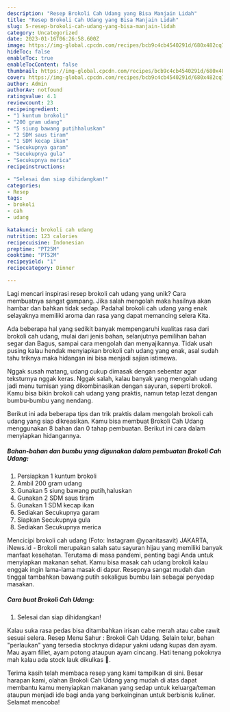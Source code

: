 ```yaml
---
description: "Resep Brokoli Cah Udang yang Bisa Manjain Lidah"
title: "Resep Brokoli Cah Udang yang Bisa Manjain Lidah"
slug: 5-resep-brokoli-cah-udang-yang-bisa-manjain-lidah
category: Uncategorized
date: 2023-01-16T06:26:58.600Z
image: https://img-global.cpcdn.com/recipes/bcb9c4cb4540291d/680x482cq70/brokoli-cah-udang-foto-resep-utama.jpg
hideToc: false
enableToc: true
enableTocContent: false
thumbnail: https://img-global.cpcdn.com/recipes/bcb9c4cb4540291d/680x482cq70/brokoli-cah-udang-foto-resep-utama.jpg
cover: https://img-global.cpcdn.com/recipes/bcb9c4cb4540291d/680x482cq70/brokoli-cah-udang-foto-resep-utama.jpg
author: Admin
authorAv: notfound
ratingvalue: 4.1
reviewcount: 23
recipeingredient:
- "1 kuntum brokoli"
- "200 gram udang"
- "5 siung bawang putihhaluskan"
- "2 SDM saus tiram"
- "1 SDM kecap ikan"
- "Secukupnya garam"
- "Secukupnya gula"
- "Secukupnya merica"
recipeinstructions:

- "Selesai dan siap dihidangkan!"
categories:
- Resep
tags:
- brokoli
- cah
- udang

katakunci: brokoli cah udang 
nutrition: 123 calories
recipecuisine: Indonesian
preptime: "PT25M"
cooktime: "PT52M"
recipeyield: "1"
recipecategory: Dinner

---
```





Lagi mencari inspirasi resep brokoli cah udang yang unik? Cara membuatnya sangat gampang. Jika salah mengolah maka hasilnya akan hambar dan bahkan tidak sedap. Padahal brokoli cah udang yang enak selayaknya memiliki aroma dan rasa yang dapat memancing selera Kita.





Ada beberapa hal yang sedikit banyak mempengaruhi kualitas rasa dari brokoli cah udang, mulai dari jenis bahan, selanjutnya pemilihan bahan segar dan Bagus, sampai cara mengolah dan menyajikannya. Tidak usah pusing kalau hendak menyiapkan brokoli cah udang yang enak,      asal sudah tahu triknya maka hidangan ini bisa menjadi sajian istimewa.














Nggak susah matang, udang cukup dimasak dengan sebentar agar teksturnya nggak keras. Nggak salah, kalau banyak yang mengolah udang jadi menu tumisan yang dikombinasikan dengan sayuran, seperti brokoli. Kamu bisa bikin brokoli cah udang yang praktis, namun tetap lezat dengan bumbu-bumbu yang nendang.






Berikut ini ada beberapa tips dan trik praktis dalam mengolah brokoli cah udang yang siap dikreasikan. Kamu bisa membuat Brokoli Cah Udang menggunakan 8 bahan dan 0 tahap pembuatan. Berikut ini cara dalam menyiapkan hidangannya.

<!--inarticleads1-->

##### Bahan-bahan dan bumbu yang digunakan dalam pembuatan Brokoli Cah Udang:

1. Persiapkan 1 kuntum brokoli
1. Ambil 200 gram udang
1. Gunakan 5 siung bawang putih,haluskan
1. Gunakan 2 SDM saus tiram
1. Gunakan 1 SDM kecap ikan
1. Sediakan Secukupnya garam
1. Siapkan Secukupnya gula
1. Sediakan Secukupnya merica


Mencicipi brokoli cah udang (Foto: Instagram @yoanitasavit) JAKARTA, iNews.id - Brokoli merupakan salah satu sayuran hijau yang memiliki banyak manfaat kesehatan. Terutama di masa pandemi, penting bagi Anda untuk menyiapkan makanan sehat. Kamu bisa masak cah udang brokoli kalau enggak ingin lama-lama masak di dapur. Resepnya sangat mudah dan tinggal tambahkan bawang putih sekaligus bumbu lain sebagai penyedap masakan. 

<!--inarticleads2-->

##### Cara buat Brokoli Cah Udang:


1. Selesai dan siap dihidangkan!

Kalau suka rasa pedas bisa ditambahkan irisan cabe merah atau cabe rawit sesuai selera. Resep Menu Sahur : Brokoli Cah Udang. Selain telur, bahan &#34;perlaukan&#34; yang tersedia stocknya didapur yakni udang kupas dan ayam. Mau ayam fillet, ayam potong ataupun ayam cincang. Hati tenang pokoknya mah kalau ada stock lauk dikulkas 🤭. 

Terima kasih telah membaca resep yang kami tampilkan di sini. Besar harapan kami, olahan Brokoli Cah Udang yang mudah di atas dapat membantu kamu menyiapkan makanan yang sedap untuk keluarga/teman ataupun menjadi ide bagi anda yang berkeinginan untuk berbisnis kuliner. Selamat mencoba!
